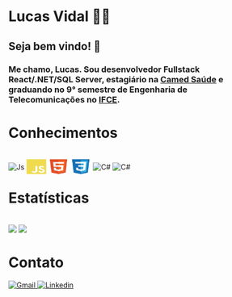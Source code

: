 # Lucas Vidal 👨‍💻
## Seja bem vindo! 👋

### Me chamo, Lucas. Sou desenvolvedor Fullstack React/.NET/SQL Server, estagiário na <a href="https://www.camed.com.br/">Camed Saúde</a> e graduando no 9° semestre de Engenharia de Telecomunicações no <a href="https://ifce.edu.br/">IFCE</a>.

<h1>Conhecimentos</h1>
<div 
  style="display: inline_block;margin-bottom:30px;"
><br>
  
  <img align="center" alt="Js" height="30" width="40" src="https://cdn.jsdelivr.net/gh/devicons/devicon/icons/react/react-original-wordmark.svg">
  <img align="center" alt="Js" height="30" width="40" src="https://raw.githubusercontent.com/devicons/devicon/master/icons/javascript/javascript-plain.svg">
  <img align="center" alt="HTML" height="30" width="40" src="https://raw.githubusercontent.com/devicons/devicon/master/icons/html5/html5-original.svg">
  <img align="center" alt="CSS" height="30" width="40" src="https://raw.githubusercontent.com/devicons/devicon/master/icons/css3/css3-original.svg">
  <img align="center" alt="C#" height="30" width="40"  src="https://cdn.jsdelivr.net/gh/devicons/devicon/icons/csharp/csharp-original.svg" />
  <img align="center" alt="C#" height="30" width="40"  src="https://cdn.jsdelivr.net/gh/devicons/devicon/icons/flutter/flutter-original.svg" />

 </div>

 <h1 style="margin-top:20px">Estatísticas</h1>
 <br>
 <div>
   <img height="180em" src="https://github-readme-stats.vercel.app/api?username=luksvidal21&theme=blue-green"/>

   <img height="180em" src="https://github-readme-stats.vercel.app/api/top-langs/?username=luksvidal21&layout=compact&langs_count=6&theme=tokyonight"/>

</div>

# Contato
<div>
<a href="mailto:contato.lucasvidalnm@gmail.com" target="_blank">
<img src="https://img.shields.io/badge/Gmail-D14836?style=for-the-badge&logo=gmail&logoColor=white" alt="Gmail">
</a>
<a href="https://www.linkedin.com/in/lucasvidal-nm/" target="_blank">
<img src="https://img.shields.io/badge/LinkedIn-0077B5?style=for-the-badge&logo=linkedin&logoColor=white" alt="Linkedin">
</a>
</div>
